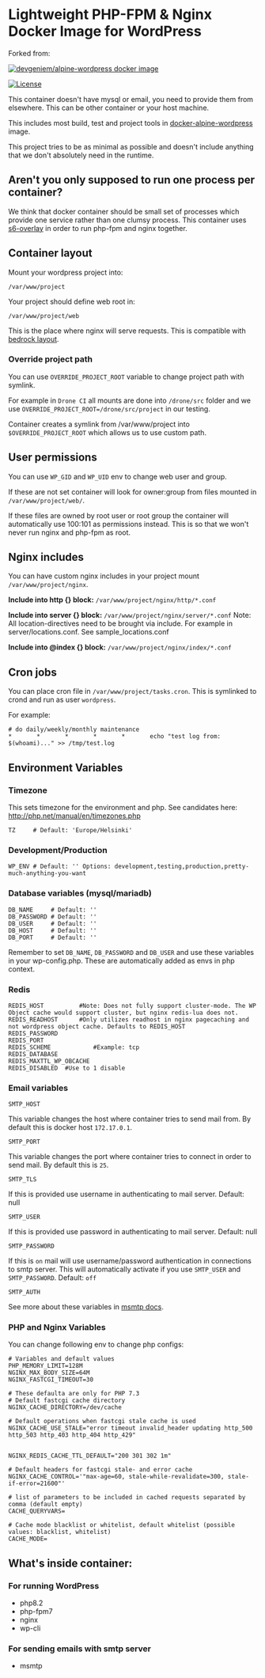 # Lightweight PHP-FPM & Nginx Docker Image for WordPress

Forked from:

[![devgeniem/alpine-wordpress docker image](http://dockeri.co/image/devgeniem/wordpress-server)](https://registry.hub.docker.com/u/devgeniem/wordpress-server/)

[![License](https://img.shields.io/:license-mit-blue.svg?style=flat-square)](http://badges.mit-license.org)

This container doesn't have mysql or email, you need to provide them from elsewhere. This can be other container or your host machine.

This includes most build, test and project tools in [docker-alpine-wordpress](https://github.com/devgeniem/docker-alpine-wordpress) image.

This project tries to be as minimal as possible and doesn't include anything that we don't absolutely need in the runtime.

## Aren't you only supposed to run one process per container?

We think that docker container should be small set of processes which provide one service rather than one clumsy process. This container uses [s6-overlay](https://github.com/just-containers/s6-overlay) in order to run php-fpm and nginx together.

## Container layout

Mount your wordpress project into:

```
/var/www/project
```

Your project should define web root in:

```
/var/www/project/web
```

This is the place where nginx will serve requests. This is compatible with [bedrock layout](https://github.com/roots/bedrock).

### Override project path

You can use `OVERRIDE_PROJECT_ROOT` variable to change project path with symlink.

For example in `Drone CI` all mounts are done into `/drone/src` folder and we use `OVERRIDE_PROJECT_ROOT=/drone/src/project` in our testing.

Container creates a symlink from /var/www/project into `$OVERRIDE_PROJECT_ROOT` which allows us to use custom path.

## User permissions

You can use `WP_GID` and `WP_UID` env to change web user and group.

If these are not set container will look for owner:group from files mounted in `/var/www/project/web/`.

If these files are owned by root user or root group the container will automatically use 100:101 as permissions instead. This is so that we won't never run nginx and php-fpm as root.

## Nginx includes

You can have custom nginx includes in your project mount `/var/www/project/nginx`.

**Include into http {} block:**
`/var/www/project/nginx/http/*.conf`

**Include into server {} block:**
`/var/www/project/nginx/server/*.conf`
Note: All location-directives need to be brought via include. For example in server/locations.conf. See sample_locations.conf

**Include into @index {} block:**
`/var/www/project/nginx/index/*.conf`

## Cron jobs

You can place cron file in `/var/www/project/tasks.cron`. This is symlinked to crond and run as user `wordpress`.

For example:

```
# do daily/weekly/monthly maintenance
*       *       *       *       *       echo "test log from: $(whoami)..." >> /tmp/test.log
```

## Environment Variables

### Timezone

This sets timezone for the environment and php. See candidates here: http://php.net/manual/en/timezones.php

```
TZ     # Default: 'Europe/Helsinki'
```

### Development/Production

```
WP_ENV # Default: '' Options: development,testing,production,pretty-much-anything-you-want
```

### Database variables (mysql/mariadb)

```
DB_NAME     # Default: ''
DB_PASSWORD # Default: ''
DB_USER     # Default: ''
DB_HOST     # Default: ''
DB_PORT     # Default: ''
```

Remember to set `DB_NAME`, `DB_PASSWORD` and `DB_USER` and use these variables in your wp-config.php. These are automatically added as envs in php context.

### Redis

```
REDIS_HOST			#Note: Does not fully support cluster-mode. The WP Object cache would support cluster, but nginx redis-lua does not.
REDIS_READHOST		#Only utilizes readhost in nginx pagecaching and not wordpress object cache. Defaults to REDIS_HOST
REDIS_PASSWORD
REDIS_PORT
REDIS_SCHEME			#Example: tcp
REDIS_DATABASE
REDIS_MAXTTL_WP_OBCACHE
REDIS_DISABLED	#Use to 1 disable
```

### Email variables

```
SMTP_HOST
```

This variable changes the host where container tries to send mail from. By default this is docker host `172.17.0.1`.

```
SMTP_PORT
```

This variable changes the port where container tries to connect in order to send mail. By default this is `25`.

```
SMTP_TLS
```

If this is provided use username in authenticating to mail server. Default: null

```
SMTP_USER
```

If this is provided use password in authenticating to mail server. Default: null

```
SMTP_PASSWORD
```

If this is `on` mail will use username/password authentication in connections to smtp server.
This will automatically activate if you use `SMTP_USER` and `SMTP_PASSWORD`. Default: `off`

```
SMTP_AUTH
```

See more about these variables in [msmtp docs](http://msmtp.sourceforge.net/doc/msmtp.html#Authentication).

### PHP and Nginx Variables

You can change following env to change php configs:

```
# Variables and default values
PHP_MEMORY_LIMIT=128M
NGINX_MAX_BODY_SIZE=64M
NGINX_FASTCGI_TIMEOUT=30
```

```
# These defaulta are only for PHP 7.3
# Default fastcgi cache directory
NGINX_CACHE_DIRECTORY=/dev/cache

# Default operations when fastcgi stale cache is used
NGINX_CACHE_USE_STALE="error timeout invalid_header updating http_500 http_503 http_403 http_404 http_429"


NGINX_REDIS_CACHE_TTL_DEFAULT="200 301 302 1m"

# Default headers for fastcgi stale- and error cache
NGINX_CACHE_CONTROL='"max-age=60, stale-while-revalidate=300, stale-if-error=21600"'

# list of parameters to be included in cached requests separated by comma (default empty)
CACHE_QUERYVARS=

# Cache mode blacklist or whitelist, default whitelist (possible values: blacklist, whitelist)
CACHE_MODE=
```

## What's inside container:

### For running WordPress

- php8.2
- php-fpm7
- nginx
- wp-cli

### For sending emails with smtp server

- msmtp
